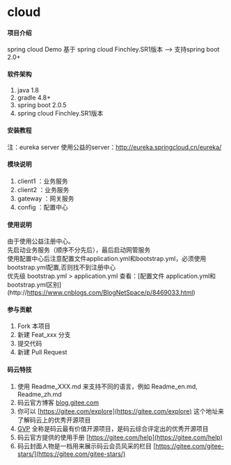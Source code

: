 # cloud

#### 项目介绍
spring cloud Demo
基于 spring cloud Finchley.SR1版本 --> 支持spring boot 2.0+

#### 软件架构
1. java 1.8
2. gradle 4.8+
3. spring boot 2.0.5
4. spring cloud Finchley.SR1版本


#### 安装教程

注：eureka server 使用公益的server：http://eureka.springcloud.cn/eureka/

#### 模块说明
1. client1 ：业务服务
2. client2 ：业务服务
3. gateway ：网关服务
4. config  ：配置中心

#### 使用说明

由于使用公益注册中心。  
先启动业务服务（顺序不分先后），最后启动网管服务  
使用配置中心后注意配置文件application.yml和bootstrap.yml，必须使用bootstrap.yml配置,否则找不到注册中心  
优先级 bootstrap.yml > application.yml 查看：[配置文件 application.yml和 bootstrap.yml区别] 
 (http://https://www.cnblogs.com/BlogNetSpace/p/8469033.html)

#### 参与贡献

1. Fork 本项目
2. 新建 Feat_xxx 分支
3. 提交代码
4. 新建 Pull Request


#### 码云特技

1. 使用 Readme\_XXX.md 来支持不同的语言，例如 Readme\_en.md, Readme\_zh.md
2. 码云官方博客 [blog.gitee.com](https://blog.gitee.com)
3. 你可以 [https://gitee.com/explore](https://gitee.com/explore) 这个地址来了解码云上的优秀开源项目
4. [GVP](https://gitee.com/gvp) 全称是码云最有价值开源项目，是码云综合评定出的优秀开源项目
5. 码云官方提供的使用手册 [https://gitee.com/help](https://gitee.com/help)
6. 码云封面人物是一档用来展示码云会员风采的栏目 [https://gitee.com/gitee-stars/](https://gitee.com/gitee-stars/)